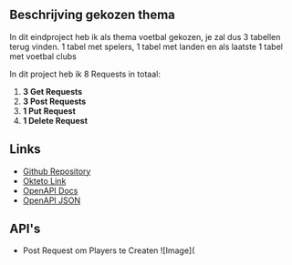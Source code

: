 ## Beschrijving gekozen thema

In dit eindproject heb ik als thema voetbal gekozen, je zal dus 3 tabellen terug vinden.
1 tabel met spelers, 1 tabel met landen en als laatste 1 tabel met voetbal clubs

In dit project heb ik 8 Requests in totaal:
1. **3 Get Requests**
2. **3 Post Requests**
3. **1 Put Request**
4. **1 Delete Request**

## Links

- [Github Repository](https://github.com/bram104/api-endproject)
- [Okteto Link](https://system-service-bram104.cloud.okteto.net/)
- [OpenAPI Docs](https://system-service-bram104.cloud.okteto.net/docs)
- [OpenAPI JSON](https://system-service-bram104.cloud.okteto.net/openapi.json)

## API's

- Post Request om Players te Createn
![Image](

